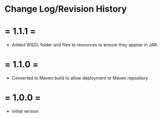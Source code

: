 # Change Log/Revision History

= 1.1.1 =
=========
- Added WSDL folder and files to resources to ensure they appear in JAR.

= 1.1.0 =
=========
- Converted to Maven build to allow deployment to Maven repository

= 1.0.0 =
=========
- Initial version

